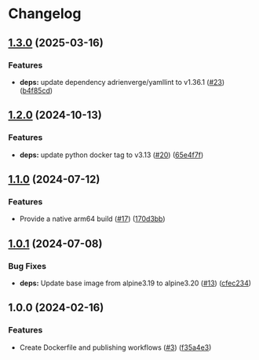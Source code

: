 # Changelog

## [1.3.0](https://github.com/contane/docker-yamllint/compare/v1.2.0...v1.3.0) (2025-03-16)


### Features

* **deps:** update dependency adrienverge/yamllint to v1.36.1 ([#23](https://github.com/contane/docker-yamllint/issues/23)) ([b4f85cd](https://github.com/contane/docker-yamllint/commit/b4f85cd59036b118730281963516ec34b4831c84))

## [1.2.0](https://github.com/contane/docker-yamllint/compare/v1.1.0...v1.2.0) (2024-10-13)


### Features

* **deps:** update python docker tag to v3.13 ([#20](https://github.com/contane/docker-yamllint/issues/20)) ([65e4f7f](https://github.com/contane/docker-yamllint/commit/65e4f7f3979bb572d5117ad2266eac2312cb1264))

## [1.1.0](https://github.com/contane/docker-yamllint/compare/v1.0.1...v1.1.0) (2024-07-12)


### Features

* Provide a native arm64 build ([#17](https://github.com/contane/docker-yamllint/issues/17)) ([170d3bb](https://github.com/contane/docker-yamllint/commit/170d3bb2e0f11ef2e692b9625ed49080d079d1ca))

## [1.0.1](https://github.com/contane/docker-yamllint/compare/v1.0.0...v1.0.1) (2024-07-08)


### Bug Fixes

* **deps:** Update base image from alpine3.19 to alpine3.20 ([#13](https://github.com/contane/docker-yamllint/issues/13)) ([cfec234](https://github.com/contane/docker-yamllint/commit/cfec2344cff83c1554ad413ca187ad85eeb0cfe2))

## 1.0.0 (2024-02-16)


### Features

* Create Dockerfile and publishing workflows ([#3](https://github.com/contane/docker-yamllint/issues/3)) ([f35a4e3](https://github.com/contane/docker-yamllint/commit/f35a4e3fcc97df5949f36c6bee5d9703062040d3))
